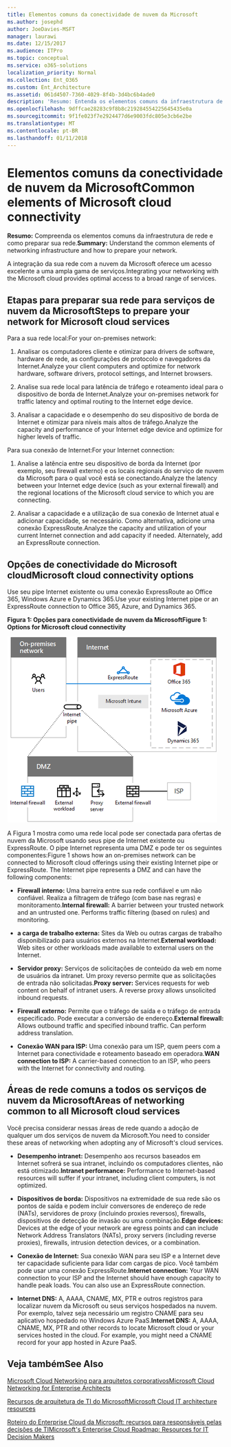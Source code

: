 ```yaml
---
title: Elementos comuns da conectividade de nuvem da Microsoft
ms.author: josephd
author: JoeDavies-MSFT
manager: laurawi
ms.date: 12/15/2017
ms.audience: ITPro
ms.topic: conceptual
ms.service: o365-solutions
localization_priority: Normal
ms.collection: Ent_O365
ms.custom: Ent_Architecture
ms.assetid: 061d4507-7360-4029-8f4b-3d4bc6b4ade0
description: 'Resumo: Entenda os elementos comuns da infraestrutura de rede e como preparar sua rede.'
ms.openlocfilehash: 9dffcae28283c9f8b8c219284554225645435e0a
ms.sourcegitcommit: 9f1fe023f7e2924477d6e9003fdc805e3cb6e2be
ms.translationtype: MT
ms.contentlocale: pt-BR
ms.lasthandoff: 01/11/2018
---
```

# <a name="common-elements-of-microsoft-cloud-connectivity"></a><span data-ttu-id="9c2fb-103">Elementos comuns da conectividade de nuvem da Microsoft</span><span class="sxs-lookup"><span data-stu-id="9c2fb-103">Common elements of Microsoft cloud connectivity</span></span>

 <span data-ttu-id="9c2fb-104">**Resumo:** Compreenda os elementos comuns da infraestrutura de rede e como preparar sua rede.</span><span class="sxs-lookup"><span data-stu-id="9c2fb-104">**Summary:** Understand the common elements of networking infrastructure and how to prepare your network.</span></span>
  
<span data-ttu-id="9c2fb-105">A integração da sua rede com a nuvem da Microsoft oferece um acesso excelente a uma ampla gama de serviços.</span><span class="sxs-lookup"><span data-stu-id="9c2fb-105">Integrating your networking with the Microsoft cloud provides optimal access to a broad range of services.</span></span>
  
## <a name="steps-to-prepare-your-network-for-microsoft-cloud-services"></a><span data-ttu-id="9c2fb-106">Etapas para preparar sua rede para serviços de nuvem da Microsoft</span><span class="sxs-lookup"><span data-stu-id="9c2fb-106">Steps to prepare your network for Microsoft cloud services</span></span>
<span data-ttu-id="9c2fb-107"><a name="steps"> </a></span><span class="sxs-lookup"><span data-stu-id="9c2fb-107"></span></span>

<span data-ttu-id="9c2fb-108">Para a sua rede local:</span><span class="sxs-lookup"><span data-stu-id="9c2fb-108">For your on-premises network:</span></span>
  
1. <span data-ttu-id="9c2fb-109">Analisar os computadores cliente e otimizar para drivers de software, hardware de rede, as configurações de protocolo e navegadores da Internet.</span><span class="sxs-lookup"><span data-stu-id="9c2fb-109">Analyze your client computers and optimize for network hardware, software drivers, protocol settings, and Internet browsers.</span></span>
    
2. <span data-ttu-id="9c2fb-110">Analise sua rede local para latência de tráfego e roteamento ideal para o dispositivo de borda de Internet.</span><span class="sxs-lookup"><span data-stu-id="9c2fb-110">Analyze your on-premises network for traffic latency and optimal routing to the Internet edge device.</span></span>
    
3. <span data-ttu-id="9c2fb-111">Analisar a capacidade e o desempenho do seu dispositivo de borda de Internet e otimizar para níveis mais altos de tráfego.</span><span class="sxs-lookup"><span data-stu-id="9c2fb-111">Analyze the capacity and performance of your Internet edge device and optimize for higher levels of traffic.</span></span>
    
<span data-ttu-id="9c2fb-112">Para sua conexão de Internet:</span><span class="sxs-lookup"><span data-stu-id="9c2fb-112">For your Internet connection:</span></span>
  
1. <span data-ttu-id="9c2fb-113">Analise a latência entre seu dispositivo de borda da Internet (por exemplo, seu firewall externo) e os locais regionais do serviço de nuvem da Microsoft para o qual você está se conectando.</span><span class="sxs-lookup"><span data-stu-id="9c2fb-113">Analyze the latency between your Internet edge device (such as your external firewall) and the regional locations of the Microsoft cloud service to which you are connecting.</span></span>
    
2. <span data-ttu-id="9c2fb-p101">Analisar a capacidade e a utilização de sua conexão de Internet atual e adicionar capacidade, se necessário. Como alternativa, adicione uma conexão ExpressRoute.</span><span class="sxs-lookup"><span data-stu-id="9c2fb-p101">Analyze the capacity and utilization of your current Internet connection and add capacity if needed. Alternately, add an ExpressRoute connection.</span></span>
    
## <a name="microsoft-cloud-connectivity-options"></a><span data-ttu-id="9c2fb-116">Opções de conectividade do Microsoft cloud</span><span class="sxs-lookup"><span data-stu-id="9c2fb-116">Microsoft cloud connectivity options</span></span>
<span data-ttu-id="9c2fb-117"><a name="steps"> </a></span><span class="sxs-lookup"><span data-stu-id="9c2fb-117"></span></span>

<span data-ttu-id="9c2fb-118">Use seu pipe Internet existente ou uma conexão ExpressRoute ao Office 365, Windows Azure e Dynamics 365.</span><span class="sxs-lookup"><span data-stu-id="9c2fb-118">Use your existing Internet pipe or an ExpressRoute connection to Office 365, Azure, and Dynamics 365.</span></span>
  
<span data-ttu-id="9c2fb-119">**Figura 1: Opções para conectividade de nuvem da Microsoft**</span><span class="sxs-lookup"><span data-stu-id="9c2fb-119">**Figure 1: Options for Microsoft cloud connectivity**</span></span>

![Figura 1:  Opções para a conectividade de nuvem da Microsoft](images/Network_Poster/CommonElements.png)

  
<span data-ttu-id="9c2fb-p102">A Figura 1 mostra como uma rede local pode ser conectada para ofertas de nuvem da Microsoft usando seus pipe de Internet existente ou ExpressRoute. O pipe Internet representa uma DMZ e pode ter os seguintes componentes:</span><span class="sxs-lookup"><span data-stu-id="9c2fb-p102">Figure 1 shows how an on-premises network can be connected to Microsoft cloud offerings using their existing Internet pipe or ExpressRoute. The Internet pipe represents a DMZ and can have the following components:</span></span>
  
- <span data-ttu-id="9c2fb-p103">**Firewall interno:** Uma barreira entre sua rede confiável e um não confiável. Realiza a filtragem de tráfego (com base nas regras) e monitoramento.</span><span class="sxs-lookup"><span data-stu-id="9c2fb-p103">**Internal firewall:** A barrier between your trusted network and an untrusted one. Performs traffic filtering (based on rules) and monitoring.</span></span>
    
- <span data-ttu-id="9c2fb-125">**a carga de trabalho externa:** Sites da Web ou outras cargas de trabalho disponibilizado para usuários externos na Internet.</span><span class="sxs-lookup"><span data-stu-id="9c2fb-125">**External workload:** Web sites or other workloads made available to external users on the Internet.</span></span>
    
- <span data-ttu-id="9c2fb-p104">**Servidor proxy:** Serviços de solicitações de conteúdo da web em nome de usuários da intranet. Um proxy reverso permite que as solicitações de entrada não solicitadas.</span><span class="sxs-lookup"><span data-stu-id="9c2fb-p104">**Proxy server:** Services requests for web content on behalf of intranet users. A reverse proxy allows unsolicited inbound requests.</span></span>
    
- <span data-ttu-id="9c2fb-p105">**Firewall externo:** Permite que o tráfego de saída e o tráfego de entrada especificado. Pode executar a conversão de endereço.</span><span class="sxs-lookup"><span data-stu-id="9c2fb-p105">**External firewall:** Allows outbound traffic and specified inbound traffic. Can perform address translation.</span></span>
    
- <span data-ttu-id="9c2fb-130">**Conexão WAN para ISP:** Uma conexão para um ISP, quem peers com a Internet para conectividade e roteamento baseado em operadora.</span><span class="sxs-lookup"><span data-stu-id="9c2fb-130">**WAN connection to ISP:** A carrier-based connection to an ISP, who peers with the Internet for connectivity and routing.</span></span>
    
## <a name="areas-of-networking-common-to-all-microsoft-cloud-services"></a><span data-ttu-id="9c2fb-131">Áreas de rede comuns a todos os serviços de nuvem da Microsoft</span><span class="sxs-lookup"><span data-stu-id="9c2fb-131">Areas of networking common to all Microsoft cloud services</span></span>
<span data-ttu-id="9c2fb-132"><a name="steps"> </a></span><span class="sxs-lookup"><span data-stu-id="9c2fb-132"></span></span>

<span data-ttu-id="9c2fb-133">Você precisa considerar nessas áreas de rede quando a adoção de qualquer um dos serviços de nuvem da Microsoft.</span><span class="sxs-lookup"><span data-stu-id="9c2fb-133">You need to consider these areas of networking when adopting any of Microsoft's cloud services.</span></span>
  
- <span data-ttu-id="9c2fb-134">**Desempenho intranet:** Desempenho aos recursos baseados em Internet sofrerá se sua intranet, incluindo os computadores clientes, não está otimizado.</span><span class="sxs-lookup"><span data-stu-id="9c2fb-134">**Intranet performance:** Performance to Internet-based resources will suffer if your intranet, including client computers, is not optimized.</span></span>
    
- <span data-ttu-id="9c2fb-135">**Dispositivos de borda:** Dispositivos na extremidade de sua rede são os pontos de saída e podem incluir conversores de endereço de rede (NATs), servidores de proxy (incluindo proxies reversos), firewalls, dispositivos de detecção de invasão ou uma combinação.</span><span class="sxs-lookup"><span data-stu-id="9c2fb-135">**Edge devices:** Devices at the edge of your network are egress points and can include Network Address Translators (NATs), proxy servers (including reverse proxies), firewalls, intrusion detection devices, or a combination.</span></span>
    
- <span data-ttu-id="9c2fb-p106">**Conexão de Internet:** Sua conexão WAN para seu ISP e a Internet deve ter capacidade suficiente para lidar com cargas de pico. Você também pode usar uma conexão ExpressRoute.</span><span class="sxs-lookup"><span data-stu-id="9c2fb-p106">**Internet connection:** Your WAN connection to your ISP and the Internet should have enough capacity to handle peak loads. You can also use an ExpressRoute connection.</span></span>
    
- <span data-ttu-id="9c2fb-p107">**Internet DNS:** A, AAAA, CNAME, MX, PTR e outros registros para localizar nuvem da Microsoft ou seus serviços hospedados na nuvem. Por exemplo, talvez seja necessário um registro CNAME para seu aplicativo hospedado no Windows Azure PaaS.</span><span class="sxs-lookup"><span data-stu-id="9c2fb-p107">**Internet DNS:** A, AAAA, CNAME, MX, PTR and other records to locate Microsoft cloud or your services hosted in the cloud. For example, you might need a CNAME record for your app hosted in Azure PaaS.</span></span>
    
## <a name="see-also"></a><span data-ttu-id="9c2fb-140">Veja também</span><span class="sxs-lookup"><span data-stu-id="9c2fb-140">See Also</span></span>

<span data-ttu-id="9c2fb-141"><a name="steps"> </a></span><span class="sxs-lookup"><span data-stu-id="9c2fb-141"></span></span>

[<span data-ttu-id="9c2fb-142">Microsoft Cloud Networking para arquitetos corporativos</span><span class="sxs-lookup"><span data-stu-id="9c2fb-142">Microsoft Cloud Networking for Enterprise Architects</span></span>](microsoft-cloud-networking-for-enterprise-architects.md)
  
[<span data-ttu-id="9c2fb-143">Recursos de arquitetura de TI do Microsoft</span><span class="sxs-lookup"><span data-stu-id="9c2fb-143">Microsoft Cloud IT architecture resources</span></span>](microsoft-cloud-it-architecture-resources.md)

[<span data-ttu-id="9c2fb-144">Roteiro do Enterprise Cloud da Microsoft: recursos para responsáveis pelas decisões de TI</span><span class="sxs-lookup"><span data-stu-id="9c2fb-144">Microsoft's Enterprise Cloud Roadmap: Resources for IT Decision Makers</span></span>](https://sway.com/FJ2xsyWtkJc2taRD)


